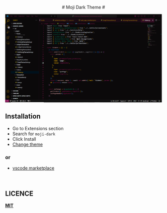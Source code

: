 <p align="center">
<bold>
 # Moji Dark Theme #
</bold>
</p>

![screenshot](https://raw.githubusercontent.com/Moji7798/moji-dark/main/img/screenshot.PNG)
  
## Installation
* Go to Extensions section
* Search for `moji-dark`
* Click Install
* [Change theme](https://code.visualstudio.com/docs/getstarted/themes#_selecting-the-color-theme)

### or 
* [vscode marketplace](https://marketplace.visualstudio.com/items?itemName=moji7798.moji-dark)

<br>

## LICENCE
**[MIT](https://github.com/Moji7798/moji-dark/blob/main/LICENSE)** 